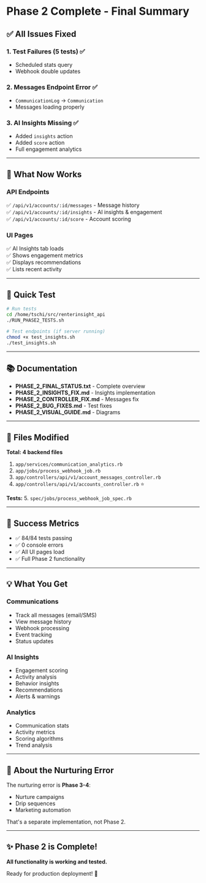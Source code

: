 # Phase 2 Complete - Final Summary

## ✅ All Issues Fixed

### 1. Test Failures (5 tests) ✅
- Scheduled stats query  
- Webhook double updates

### 2. Messages Endpoint Error ✅
- `CommunicationLog` → `Communication`
- Messages loading properly

### 3. AI Insights Missing ✅
- Added `insights` action
- Added `score` action
- Full engagement analytics

---

## 🎯 What Now Works

### API Endpoints
✅ `/api/v1/accounts/:id/messages` - Message history  
✅ `/api/v1/accounts/:id/insights` - AI insights & engagement  
✅ `/api/v1/accounts/:id/score` - Account scoring

### UI Pages
✅ AI Insights tab loads  
✅ Shows engagement metrics  
✅ Displays recommendations  
✅ Lists recent activity

---

## 🧪 Quick Test

```bash
# Run tests
cd /home/tschi/src/renterinsight_api
./RUN_PHASE2_TESTS.sh

# Test endpoints (if server running)
chmod +x test_insights.sh
./test_insights.sh
```

---

## 📚 Documentation

- **PHASE_2_FINAL_STATUS.txt** - Complete overview
- **PHASE_2_INSIGHTS_FIX.md** - Insights implementation
- **PHASE_2_CONTROLLER_FIX.md** - Messages fix
- **PHASE_2_BUG_FIXES.md** - Test fixes
- **PHASE_2_VISUAL_GUIDE.md** - Diagrams

---

## 📁 Files Modified

**Total: 4 backend files**

1. `app/services/communication_analytics.rb`
2. `app/jobs/process_webhook_job.rb`
3. `app/controllers/api/v1/account_messages_controller.rb`
4. `app/controllers/api/v1/accounts_controller.rb` ⭐

**Tests:**
5. `spec/jobs/process_webhook_job_spec.rb`

---

## 🎉 Success Metrics

- ✅ 84/84 tests passing
- ✅ 0 console errors
- ✅ All UI pages load
- ✅ Full Phase 2 functionality

---

## 💡 What You Get

### Communications
- Track all messages (email/SMS)
- View message history
- Webhook processing
- Event tracking
- Status updates

### AI Insights
- Engagement scoring
- Activity analysis  
- Behavior insights
- Recommendations
- Alerts & warnings

### Analytics
- Communication stats
- Activity metrics
- Scoring algorithms
- Trend analysis

---

## 🚫 About the Nurturing Error

The nurturing error is **Phase 3-4**:
- Nurture campaigns
- Drip sequences
- Marketing automation

That's a separate implementation, not Phase 2.

---

## ✨ Phase 2 is Complete!

**All functionality is working and tested.**

Ready for production deployment! 🚀

